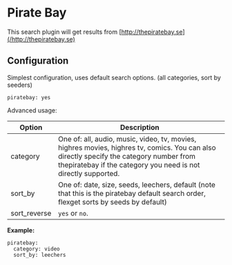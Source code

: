 # Pirate Bay
This search plugin will get results from [http://thepiratebay.se](/http://thepiratebay.se)

## Configuration
Simplest configuration, uses default search options. (all categories, sort by seeders)
```
piratebay: yes
```
Advanced usage:

| Option | Description |
| --- | --- |
| category | One of: all, audio, music, video, tv, movies, highres movies, highres tv, comics. You can also directly specify the category number from thepiratebay if the category you need is not directly supported. |
| sort_by | One of: date, size, seeds, leechers, default (note that this is the piratebay default search order, flexget sorts by seeds by default) |
| sort_reverse | `yes` or `no`. |
**Example:**
```
piratebay:
  category: video
  sort_by: leechers
```